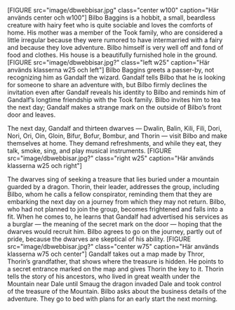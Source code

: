 [FIGURE src="image/dbwebbisar.jpg" class="center w100" caption="Här används center och w100"]
Bilbo Baggins is a hobbit, a small, beardless creature with hairy feet who is quite sociable and loves the comforts of home. His mother was a member of the Took family, who are considered a little irregular because they were rumored to have intermarried with a fairy and because they love adventure. Bilbo himself is very well off and fond of food and clothes. His house is a beautifully furnished hole in the ground.
[FIGURE src="image/dbwebbisar.jpg?" class="left w25" caption="Här används klasserna w25 och left"]
Bilbo Baggins greets a passer-by, not recognizing him as Gandalf the wizard. Gandalf tells Bilbo that he is looking for someone to share an adventure with, but Bilbo firmly declines the invitation even after Gandalf reveals his identity to Bilbo and reminds him of Gandalf’s longtime friendship with the Took family. Bilbo invites him to tea the next day; Gandalf makes a strange mark on the outside of Bilbo’s front door and leaves.

The next day, Gandalf and thirteen dwarves — Dwalin, Balin, Kili, Fili, Dori, Nori, Ori, Oin, Gloin, Bifur, Bofur, Bombur, and Thorin — visit Bilbo and make themselves at home. They demand refreshments, and while they eat, they talk, smoke, sing, and play musical instruments.
[FIGURE src="image/dbwebbisar.jpg?" class="right w25" caption="Här används klasserna w25 och right"]

The dwarves sing of seeking a treasure that lies buried under a mountain guarded by a dragon. Thorin, their leader, addresses the group, including Bilbo, whom he calls a fellow conspirator, reminding them that they are embarking the next day on a journey from which they may not return. Bilbo, who had not planned to join the group, becomes frightened and falls into a fit. When he comes to, he learns that Gandalf had advertised his services as a burglar — the meaning of the secret mark on the door — hoping that the dwarves would recruit him. Bilbo agrees to go on the journey, partly out of pride, because the dwarves are skeptical of his ability.
[FIGURE src="image/dbwebbisar.jpg?" class="center w75" caption="Här används klasserna w75 och center"]
Gandalf takes out a map made by Thror, Thorin’s grandfather, that shows where the treasure is hidden. He points to a secret entrance marked on the map and gives Thorin the key to it. Thorin tells the story of his ancestors, who lived in great wealth under the Mountain near Dale until Smaug the dragon invaded Dale and took control of the treasure of the Mountain. Bilbo asks about the business details of the adventure. They go to bed with plans for an early start the next morning.
